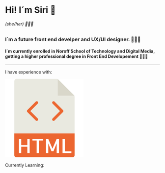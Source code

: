 # Hi! I´m Siri 👋

###### (she/her) 🙋🏻‍♀️

### I´m a future front end develper and UX/UI designer. 👩🏻‍💻

#### I´m currently enrolled in Noroff School of Technology and Digital Media, getting a higher professional degree in Front End Developement 👩🏻‍🎓

---

I have experience with:

![alt text](/resources/002-html.png "HTML Logo")

Currently Learning:

<!---
SiriHoyas/SiriHoyas is a ✨ special ✨ repository because its `README.md` (this file) appears on your GitHub profile.
You can click the Preview link to take a look at your changes.
--->
